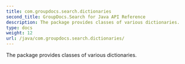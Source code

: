 ```yaml
---
title: com.groupdocs.search.dictionaries
second_title: GroupDocs.Search for Java API Reference
description: The package provides classes of various dictionaries.
type: docs
weight: 12
url: /java/com.groupdocs.search.dictionaries/
---
```


The package provides classes of various dictionaries.


